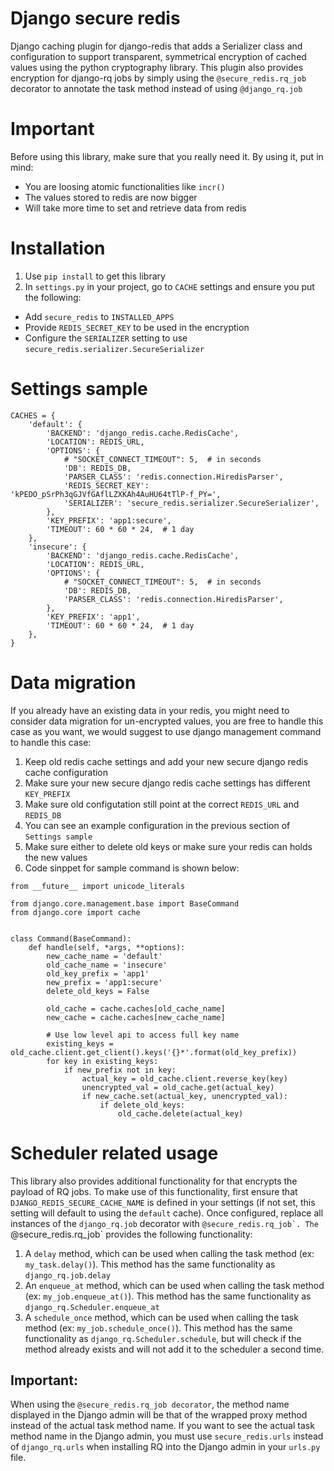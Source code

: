 # Django secure redis
Django caching plugin for django-redis that adds a Serializer class and configuration to support transparent,
symmetrical encryption of cached values using the python cryptography library.
This plugin also provides encryption for django-rq jobs by simply using the `@secure_redis.rq_job` decorator to annotate the task method instead of using `@django_rq.job`

# Important
Before using this library, make sure that you really need it. By using it, put in mind:
- You are loosing atomic functionalities like `incr()`
- The values stored to redis are now bigger
- Will take more time to set and retrieve data from redis

# Installation
1. Use `pip install` to get this library
2. In `settings.py` in your project, go to `CACHE` settings and ensure you put the following:
 * Add `secure_redis` to `INSTALLED_APPS`
 * Provide `REDIS_SECRET_KEY` to be used in the encryption
 * Configure the `SERIALIZER` setting to use `secure_redis.serializer.SecureSerializer`

# Settings sample
```
CACHES = {
    'default': {
        'BACKEND': 'django_redis.cache.RedisCache',
        'LOCATION': REDIS_URL,
        'OPTIONS': {
            # "SOCKET_CONNECT_TIMEOUT": 5,  # in seconds
            'DB': REDIS_DB,
            'PARSER_CLASS': 'redis.connection.HiredisParser',
            'REDIS_SECRET_KEY': 'kPEDO_pSrPh3qGJVfGAflLZXKAh4AuHU64tTlP-f_PY=',
            'SERIALIZER': 'secure_redis.serializer.SecureSerializer',
        },
        'KEY_PREFIX': 'app1:secure',
        'TIMEOUT': 60 * 60 * 24,  # 1 day
    },
    'insecure': {
        'BACKEND': 'django_redis.cache.RedisCache',
        'LOCATION': REDIS_URL,
        'OPTIONS': {
            # "SOCKET_CONNECT_TIMEOUT": 5,  # in seconds
            'DB': REDIS_DB,
            'PARSER_CLASS': 'redis.connection.HiredisParser',
        },
        'KEY_PREFIX': 'app1',
        'TIMEOUT': 60 * 60 * 24,  # 1 day
    },
}
```
# Data migration
If you already have an existing data in your redis, you might need to consider data migration for un-encrypted values,
you are free to handle this case as you want, we would suggest to use django management command to handle this case:

1. Keep old redis cache settings and add your new secure django redis cache configuration
2. Make sure your new secure django redis cache settings has different `KEY_PREFIX`
3. Make sure old configutation still point at the correct `REDIS_URL` and `REDIS_DB`
4. You can see an example configuration in the previous section of `Settings sample`
5. Make sure either to delete old keys or make sure your redis can holds the new values
6. Code sinppet for sample command is shown below:
```
from __future__ import unicode_literals

from django.core.management.base import BaseCommand
from django.core import cache


class Command(BaseCommand):
    def handle(self, *args, **options):
        new_cache_name = 'default'
        old_cache_name = 'insecure'
        old_key_prefix = 'app1'
        new_prefix = 'app1:secure'
        delete_old_keys = False

        old_cache = cache.caches[old_cache_name]
        new_cache = cache.caches[new_cache_name]

        # Use low level api to access full key name
        existing_keys = old_cache.client.get_client().keys('{}*'.format(old_key_prefix))
        for key in existing_keys:
            if new_prefix not in key:
                actual_key = old_cache.client.reverse_key(key)
                unencrypted_val = old_cache.get(actual_key)
                if new_cache.set(actual_key, unencrypted_val):
                    if delete_old_keys:
                        old_cache.delete(actual_key)

```

# Scheduler related usage
This library also provides additional functionality for that encrypts the payload of RQ jobs. To make use of this functionality, first ensure that `DJANGO_REDIS_SECURE_CACHE_NAME` is defined in your settings (if not set, this setting will default to using the `default` cache). Once configured, replace all instances of the `django_rq.job` decorator with ``@secure_redis.rq_job`. The ``@secure_redis.rq_job` provides the following functionality:

1. A `delay` method, which can be used when calling the task method (ex: `my_task.delay()`). This method has the same functionality as `django_rq.job.delay`
2. An `enqueue_at` method, which can be used when calling the task method (ex: `my_job.enqueue_at()`). This method has the same functionality as `django_rq.Scheduler.enqueue_at`
3. A `schedule_once` method, which can be used when calling the task method (ex: `my_job.schedule_once()`). This method has the same functionality as `django_rq.Scheduler.schedule`, but will check if the method already exists and will not add it to the scheduler a second time.

## Important:
When using the `@secure_redis.rq_job decorator`, the method name displayed in the Django admin will be that of the wrapped proxy method instead of the actual task method name. If you want to see the actual task method name in the Django admin, you must use `secure_redis.urls` instead of `django_rq.urls` when installing RQ into the Django admin in your `urls.py` file.
